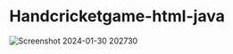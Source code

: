 # Handcricketgame-html-java

![Screenshot 2024-01-30 202730](https://github.com/Akashperumal1/Handcricketgame-html-java/assets/112136599/fd09d22c-35da-40ec-8eee-3d9fdd243239)
